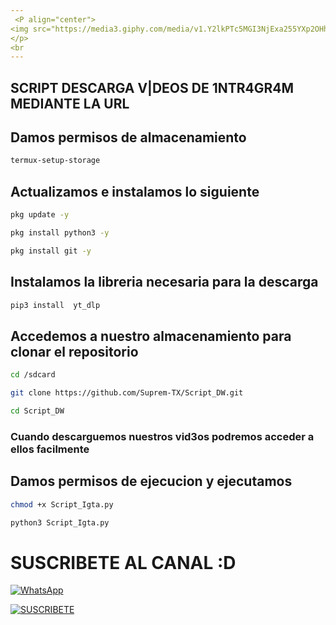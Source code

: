 ```yaml
---
 <P align="center">
<img src="https://media3.giphy.com/media/v1.Y2lkPTc5MGI3NjExa255YXp2OHhva3B4a3B1MmVlZTQxeHdrNDEzMmwweGp2MWh6YTNnbCZlcD12MV9pbnRlcm5hbF9naWZfYnlfaWQmY3Q9Zw/fdDqAwu0yr6KC9rXov/giphy.gif" width="260" height="260"/>
</p>
<br
---
```

##

##

## SCRIPT DESCARGA V|DEOS DE 1NTR4GR4M MEDIANTE LA URL

## Damos permisos de almacenamiento 
```bash
termux-setup-storage
```
## Actualizamos e instalamos lo siguiente 
```bash
pkg update -y
```
```bash
pkg install python3 -y
```
```bash
pkg install git -y
```

## Instalamos la libreria necesaria para la descarga
```bash
pip3 install  yt_dlp
```
## Accedemos a nuestro almacenamiento para clonar el repositorio
```bash
cd /sdcard
```
```bash
git clone https://github.com/Suprem-TX/Script_DW.git
```
```bash
cd Script_DW
```
### Cuando descarguemos nuestros vid3os podremos acceder a ellos facilmente
## Damos permisos de ejecucion y ejecutamos
```bash
chmod +x Script_Igta.py
```
```bash
python3 Script_Igta.py
```
# SUSCRIBETE AL CANAL :D

[![WhatsApp](https://img.shields.io/badge/%20WhatsApp-25D366?style=for-the-badge&logo=whatsapp&logoColor=white)](https://wa.me/5655424544)

[![SUSCRIBETE](https://img.shields.io/badge/SUSCRIBETE%20-FF0000?style=for-the-badge&logo=youtube&logoColor=white)](https://www.youtube.com/@SupremTX9/featured)
